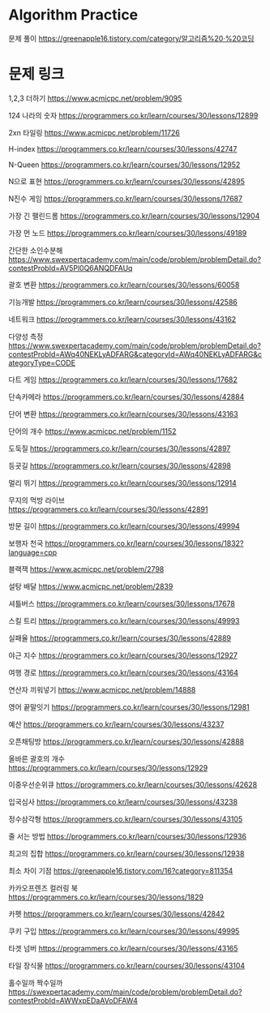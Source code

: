 # Algorithm Practice
문제 풀이
https://greenapple16.tistory.com/category/알고리즘%20·%20코딩

# 문제 링크
1,2,3 더하기
https://www.acmicpc.net/problem/9095

124 나라의 숫자
https://programmers.co.kr/learn/courses/30/lessons/12899

2xn 타일링
https://www.acmicpc.net/problem/11726

H-index
https://programmers.co.kr/learn/courses/30/lessons/42747

N-Queen
https://programmers.co.kr/learn/courses/30/lessons/12952

N으로 표현
https://programmers.co.kr/learn/courses/30/lessons/42895

N진수 게임
https://programmers.co.kr/learn/courses/30/lessons/17687

가장 긴 팰린드롬
https://programmers.co.kr/learn/courses/30/lessons/12904

가장 먼 노드
https://programmers.co.kr/learn/courses/30/lessons/49189

간단한 소인수분해
https://www.swexpertacademy.com/main/code/problem/problemDetail.do?contestProbId=AV5Pl0Q6ANQDFAUq

괄호 변환
https://programmers.co.kr/learn/courses/30/lessons/60058

기능개발
https://programmers.co.kr/learn/courses/30/lessons/42586

네트워크
https://programmers.co.kr/learn/courses/30/lessons/43162

다양성 측정
https://www.swexpertacademy.com/main/code/problem/problemDetail.do?contestProbId=AWq40NEKLyADFARG&categoryId=AWq40NEKLyADFARG&categoryType=CODE

다트 게임
https://programmers.co.kr/learn/courses/30/lessons/17682

단속카메라
https://programmers.co.kr/learn/courses/30/lessons/42884

단어 변환
https://programmers.co.kr/learn/courses/30/lessons/43163

단어의 개수
https://www.acmicpc.net/problem/1152

도둑질
https://programmers.co.kr/learn/courses/30/lessons/42897

등굣길
https://programmers.co.kr/learn/courses/30/lessons/42898

멀리 뛰기
https://programmers.co.kr/learn/courses/30/lessons/12914

무지의 먹방 라이브
https://programmers.co.kr/learn/courses/30/lessons/42891

방문 길이
https://programmers.co.kr/learn/courses/30/lessons/49994

보행자 천국
https://programmers.co.kr/learn/courses/30/lessons/1832?language=cpp

블랙잭
https://www.acmicpc.net/problem/2798

설탕 배달
https://www.acmicpc.net/problem/2839

셔틀버스
https://programmers.co.kr/learn/courses/30/lessons/17678

스킬 트리
https://programmers.co.kr/learn/courses/30/lessons/49993

실패율
https://programmers.co.kr/learn/courses/30/lessons/42889

야근 지수
https://programmers.co.kr/learn/courses/30/lessons/12927

여행 경로
https://programmers.co.kr/learn/courses/30/lessons/43164

연산자 끼워넣기
https://www.acmicpc.net/problem/14888

영어 끝말잇기
https://programmers.co.kr/learn/courses/30/lessons/12981

예산
https://programmers.co.kr/learn/courses/30/lessons/43237

오픈채팅방
https://programmers.co.kr/learn/courses/30/lessons/42888

올바른 괄호의 개수
https://programmers.co.kr/learn/courses/30/lessons/12929

이중우선순위큐
https://programmers.co.kr/learn/courses/30/lessons/42628

입국심사
https://programmers.co.kr/learn/courses/30/lessons/43238

정수삼각형
https://programmers.co.kr/learn/courses/30/lessons/43105

줄 서는 방법
https://programmers.co.kr/learn/courses/30/lessons/12936

최고의 집합
https://programmers.co.kr/learn/courses/30/lessons/12938

최소 차이 기점
https://greenapple16.tistory.com/16?category=811354

카카오프렌즈 컬러링 북
https://programmers.co.kr/learn/courses/30/lessons/1829

카펫
https://programmers.co.kr/learn/courses/30/lessons/42842

쿠키 구입
https://programmers.co.kr/learn/courses/30/lessons/49995

타겟 넘버
https://programmers.co.kr/learn/courses/30/lessons/43165

타일 장식물
https://programmers.co.kr/learn/courses/30/lessons/43104

홀수일까 짝수일까
https://swexpertacademy.com/main/code/problem/problemDetail.do?contestProbId=AWWxpEDaAVoDFAW4
